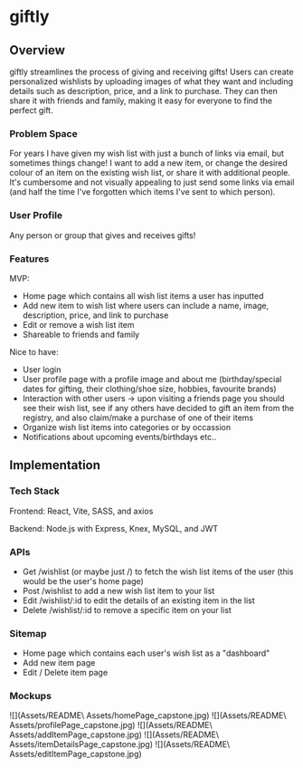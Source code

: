 # giftly

## Overview

giftly streamlines the process of giving and receiving gifts! Users can create personalized wishlists by uploading images of what they want and including details such as description, price, and a link to purchase. They can then share it with friends and family, making it easy for everyone to find the perfect gift. 

### Problem Space

For years I have given my wish list with just a bunch of links via email, but sometimes things change! I want to add a new item, or change the desired colour of an item on the existing wish list, or share it with additional people. It's cumbersome and not visually appealing to just send some links via email (and half the time I've forgotten which items I've sent to which person). 

### User Profile

Any person or group that gives and receives gifts! 

### Features

MVP:
- Home page which contains all wish list items a user has inputted
- Add new item to wish list where users can include a name, image, description, price, and link to purchase
- Edit or remove a wish list item
- Shareable to friends and family

Nice to have:
- User login
- User profile page with a profile image and about me (birthday/special dates for gifting, their clothing/shoe size, hobbies, favourite brands)
- Interaction with other users -> upon visiting a friends page you should see their wish list, see if any others have decided to gift an item from the registry, and also claim/make a purchase of one of their items
- Organize wish list items into categories or by occassion
- Notifications about upcoming events/birthdays etc.. 


## Implementation

### Tech Stack

Frontend: React, Vite, SASS, and axios

Backend: Node.js with Express, Knex, MySQL, and JWT


### APIs

- Get /wishlist (or maybe just /) to fetch the wish list items of the user (this would be the user's home page)
- Post /wishlist to add a new wish list item to your list
- Edit /wishlist/:id to edit the details of an existing item in the list
- Delete /wishlist/:id to remove a specific item on your list


### Sitemap

- Home page which contains each user's wish list as a "dashboard"
- Add new item page 
- Edit / Delete item page

### Mockups

![](Assets/README\ Assets/homePage_capstone.jpg)
![](Assets/README\ Assets/profilePage_capstone.jpg)
![](Assets/README\ Assets/addItemPage_capstone.jpg)
![](Assets/README\ Assets/itemDetailsPage_capstone.jpg)
![](Assets/README\ Assets/editItemPage_capstone.jpg)



